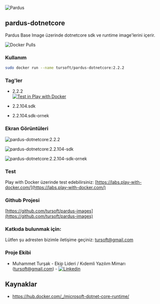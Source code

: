 ![Pardus](https://raw.githubusercontent.com/tursoft/pardus-images/master/_resources/images/docker.pardus-dotnetcore.small.png)
## pardus-dotnetcore

Pardus Base Image üzerinde dotnetcore sdk ve runtime image'lerini içerir.

![Docker Pulls](https://img.shields.io/docker/pulls/tursoft/pardus-dotnetcore.svg)

### Kullanım
```sh
sudo docker run --name tursoft/pardus-dotnetcore:2.2.2
```

### Tag'ler
* 2.2.2  
[![Test in Play with Docker](https://raw.githubusercontent.com/tursoft/pardus-images/master/_resources/images/misc/pwd.button.png)](http://play-with-docker.com?stack=https://raw.githubusercontent.com/tursoft/pardus-images/master/images-ready/pardus-dotnetcore/2.2.2/docker-compose.yaml)

* 2.2.104.sdk
* 2.2.104.sdk-ornek

### Ekran Görüntüleri

![pardus-dotnetcore:2.2.2](https://raw.githubusercontent.com/tursoft/pardus-images/master/images-ready/pardus-dotnetcore/2.2.2/resources/screenshoots/pardus-dotnetcore-2.2.2.screenshoot1.jpg)

![pardus-dotnetcore:2.2.104-sdk](https://raw.githubusercontent.com/tursoft/pardus-images/master/images-ready/pardus-dotnetcore/2.2.104-sdk/resources/screenshoots/pardus-dotnetcore-2.2.104-sdk.screenshoot1.jpg)

![pardus-dotnetcore:2.2.104-sdk-ornek](https://raw.githubusercontent.com/tursoft/pardus-images/master/images-ready/pardus-dotnetcore/2.2.104-sdk-ornek/resources/screenshoots/pardus-dotnetcore-ornek-screenshoot1.jpg)


### Test

Play with Docker üzerinde test edebilirsiniz:
[https://labs.play-with-docker.com/](https://labs.play-with-docker.com/)




### Github Projesi
[https://github.com/tursoft/pardus-images](https://github.com/tursoft/pardus-images)

### Katkıda bulunmak için:
Lütfen şu adresten bizimle iletişime geçiniz: tursoft@gmail.com

### Proje Ekibi
* Muhammet Turşak - Ekip Lideri / Kıdemli Yazılım Mimarı (tursoft@gmail.com) - [![Linkedin](https://raw.githubusercontent.com/tursoft/pardus-images/master/_resources/images/linkedin-icon.18x18.png)](https://www.linkedin.com/in/tursoft/)

## Kaynaklar
* https://hub.docker.com/_/microsoft-dotnet-core-runtime/